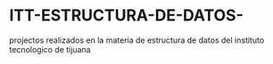 # ITT-ESTRUCTURA-DE-DATOS-
projectos realizados en la materia de estructura de datos del instituto tecnologico de tijuana
